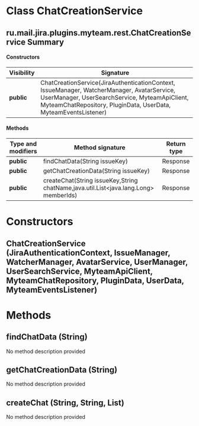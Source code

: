 Class ChatCreationService
=========================
ru.mail.jira.plugins.myteam.rest.ChatCreationService
Summary
-------
#### Constructors
| Visibility | Signature                                                                                                                                                                                                      |
| ---------- | -------------------------------------------------------------------------------------------------------------------------------------------------------------------------------------------------------------- |
| **public** | ChatCreationService(JiraAuthenticationContext, IssueManager, WatcherManager, AvatarService, UserManager, UserSearchService, MyteamApiClient, MyteamChatRepository, PluginData, UserData, MyteamEventsListener) |
#### Methods
| Type and modifiers | Method signature                                                                     | Return type |
| ------------------ | ------------------------------------------------------------------------------------ | ----------- |
| **public**         | findChatData(String issueKey)                                                        | Response    |
| **public**         | getChatCreationData(String issueKey)                                                 | Response    |
| **public**         | createChat(String issueKey,String chatName,java.util.List<java.lang.Long> memberIds) | Response    |

Constructors
============
ChatCreationService (JiraAuthenticationContext, IssueManager, WatcherManager, AvatarService, UserManager, UserSearchService, MyteamApiClient, MyteamChatRepository, PluginData, UserData, MyteamEventsListener)
---------------------------------------------------------------------------------------------------------------------------------------------------------------------------------------------------------------


Methods
=======
findChatData (String)
---------------------
No method description provided

getChatCreationData (String)
----------------------------
No method description provided

createChat (String, String, List<Long>)
---------------------------------------
No method description provided


